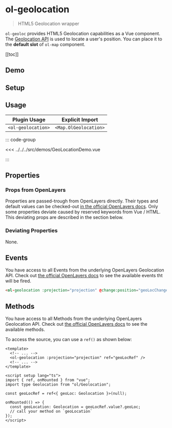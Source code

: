 # ol-geolocation

> HTML5 Geolocation wrapper

`ol-geoloc` provides HTML5 Geolocation capabilities as a Vue component.
The [Geolocation API](https://www.w3.org/TR/geolocation-API/) is used to locate
a user's position. You can place it to the **default slot** of `ol-map` component.

[[toc]]

## Demo

<script setup>
import GeoLocationDemo from "@demos/GeoLocationDemo.vue"
</script>

<ClientOnly>
<GeoLocationDemo />
</ClientOnly>

## Setup

<!--@include: ../map.plugin.md-->

## Usage

| Plugin Usage       |    Explicit Import    |
|--------------------|:---------------------:|
| `<ol-geolocation>` | `<Map.OlGeolocation>` |

::: code-group

<<< ../../../src/demos/GeoLocationDemo.vue

:::

## Properties

### Props from OpenLayers

Properties are passed-trough from OpenLayers directly.
Their types and default values can be checked-out [in the official OpenLayers docs](https://openlayers.org/en/latest/apidoc/module-ol_Geolocation-Geolocation.html).
Only some properties deviate caused by reserved keywords from Vue / HTML.
This deviating props are described in the section below.

### Deviating Properties

None.

## Events

You have access to all Events from the underlying OpenLayers Geolocation API.
Check out [the official OpenLayers docs](https://openlayers.org/en/latest/apidoc/module-ol_Geolocation-Geolocation.html) to see the available events tht will be fired.

```html
<ol-geolocation :projection="projection" @change:position="geoLocChange" />
```

## Methods

You have access to all Methods from the underlying OpenLayers Geolocation API.
Check out [the official OpenLayers docs](https://openlayers.org/en/latest/apidoc/module-ol_Geolocation-Geolocation.html) to see the available methods.

To access the source, you can use a `ref()` as shown below:

```vue
<template>
  <!-- ... -->
  <ol-geolocation :projection="projection" ref="geoLocRef" />
  <!-- ... -->
</template>

<script setup lang="ts">
import { ref, onMounted } from "vue";
import type Geolocation from "ol/Geolocation";

const geoLocRef = ref<{ geoLoc: Geolocation }>(null);

onMounted(() => {
  const geoLocation: Geolocation = geoLocRef.value?.geoLoc;
  // call your method on `geoLocation`
});
</script>
```

